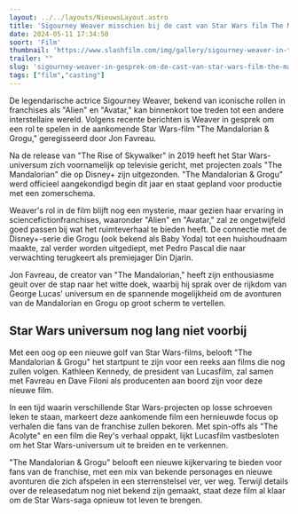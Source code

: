 ```yaml
---
layout: ../../layouts/NieuwsLayout.astro
title: 'Sigourney Weaver misschien bij de cast van Star Wars film The Mandalorian & Grogu'
date: 2024-05-11 17:34:50
soort: 'Film'
thumbnail: 'https://www.slashfilm.com/img/gallery/sigourney-weaver-in-talks-to-join-star-wars-movie-the-mandalorian-grogu/intro-1715437728.jpg'
trailer: ""
slug: 'sigourney-weaver-in-gesprek-om-de-cast-van-star-wars-film-the-mandalorian--grogu-te-versterken'
tags: ["film","casting"]
---
```


De legendarische actrice Sigourney Weaver, bekend van iconische rollen in franchises als "Alien" en "Avatar," kan binnenkort toe treden tot een andere interstellaire wereld. Volgens recente berichten is Weaver in gesprek om een rol te spelen in de aankomende Star Wars-film "The Mandalorian & Grogu," geregisseerd door Jon Favreau.

Na de release van "The Rise of Skywalker" in 2019 heeft het Star Wars-universum zich voornamelijk op televisie gericht, met projecten zoals "The Mandalorian" die op Disney+ zijn uitgezonden. "The Mandalorian & Grogu" werd officieel aangekondigd begin dit jaar en staat gepland voor productie met een zomerschema.

Weaver's rol in de film blijft nog een mysterie, maar gezien haar ervaring in sciencefictionfranchises, waaronder "Alien" en "Avatar," zal ze ongetwijfeld goed passen bij wat het ruimteverhaal te bieden heeft. De connectie met de Disney+-serie die Grogu (ook bekend als Baby Yoda) tot een huishoudnaam maakte, zal verder worden uitgediept, met Pedro Pascal die naar verwachting terugkeert als premiejager Din Djarin.

Jon Favreau, de creator van "The Mandalorian," heeft zijn enthousiasme geuit over de stap naar het witte doek, waarbij hij sprak over de rijkdom van George Lucas' universum en de spannende mogelijkheid om de avonturen van de Mandalorian en Grogu op groot scherm te vertellen.

## Star Wars universum nog lang niet voorbij

Met een oog op een nieuwe golf van Star Wars-films, belooft "The Mandalorian & Grogu" het startpunt te zijn voor een reeks aan films die nog zullen volgen. Kathleen Kennedy, de president van Lucasfilm, zal samen met Favreau en Dave Filoni als producenten aan boord zijn voor deze nieuwe film.

In een tijd waarin verschillende Star Wars-projecten op losse schroeven leken te staan, markeert deze aankomende film een hernieuwde focus op verhalen die fans van de franchise zullen bekoren. Met spin-offs als "The Acolyte" en een film die Rey's verhaal oppakt, lijkt Lucasfilm vastbesloten om het Star Wars-universum uit te breiden en te verkennen.

"The Mandalorian & Grogu" belooft een nieuwe kijkervaring te bieden voor fans van de franchise, met een mix van bekende personages en nieuwe avonturen die zich afspelen in een sterrenstelsel ver, ver weg. Terwijl details over de releasedatum nog niet bekend zijn gemaakt, staat deze film al klaar om de Star Wars-saga opnieuw tot leven te brengen.